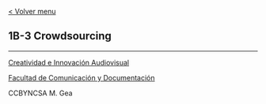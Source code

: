 [< Volver menu](./readme.md)

## 1B-3 Crowdsourcing 










-----

[Creatividad e Innovación Audiovisual](https://www.ugr.es/estudiantes/grados/grado-comunicacion-audiovisual/creacion-difusion-nuevos-contenidos-audiovis)
 
[Facultad de Comunicación y Documentación](https://fcd.ugr.es/)

CCBYNCSA M. Gea


